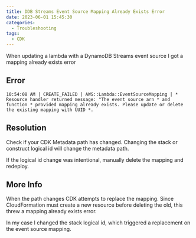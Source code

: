 ```yaml
---
title: DDB Streams Event Source Mapping Already Exists Error
date: 2023-06-01 15:45:30
categories:
  - Troubleshooting
tags:
  - CDK
---
```


When updating a lambda with a DynamoDB Streams event source I got a mapping already exists error

<!--more-->

## Error

```text
10:54:08 AM | CREATE_FAILED | AWS::Lambda::EventSourceMapping | *
Resource handler returned message: "The event source arn * and function * provided mapping already exists. Please update or delete the existing mapping with UUID *.
```

## Resolution

Check if your CDK Metadata path has changed. Changing the stack or construct logical id will change the metadata path.

If the logical id change was intentional, manually delete the mapping and redeploy.

## More Info

When the path changes CDK attempts to replace the mapping. Since CloudFormation must create a new resource before deleting the old, this threw a mapping already exists error.

In my case I changed the stack logical id, which triggered a replacement on the event source mapping.
